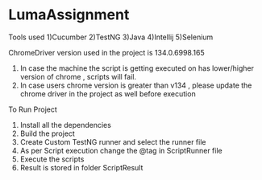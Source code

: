 # LumaAssignment

Tools used
1)Cucumber
2)TestNG
3)Java
4)Intellij
5)Selenium

ChromeDriver version used in the  project is 134.0.6998.165 
1) In case the machine the script is getting executed on has lower/higher version of chrome , 
   scripts will fail.
2) In case users chrome version is greater than v134 , please update the chrome driver in the project as well before execution

To Run Project
1) Install all the dependencies
2) Build the project
3) Create Custom TestNG runner and select the runner file 
4) As per Script execution change the @tag in ScriptRunner file
5) Execute the scripts
6) Result is stored in folder ScriptResult
